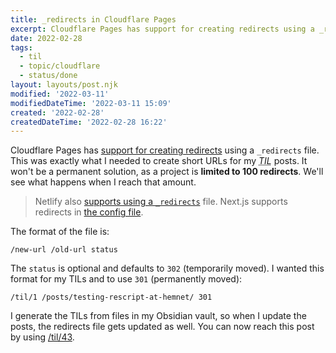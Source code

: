 ```yaml
---
title: _redirects in Cloudflare Pages
excerpt: Cloudflare Pages has support for creating redirects using a _redirects file. This was exactly what I needed to create short URLs for my “Today I Learned” posts.
date: 2022-02-28
tags:
  - til
  - topic/cloudflare
  - status/done
layout: layouts/post.njk
modified: '2022-03-11'
modifiedDateTime: '2022-03-11 15:09'
created: '2022-02-28'
createdDateTime: '2022-02-28 16:22'
---
```


Cloudflare Pages has [support for creating redirects](https://developers.cloudflare.com/pages/platform/redirects/) using a `_redirects` file. This was exactly what I needed to create short URLs for my <dfn><abbr title="Today I Learned">TIL</abbr></dfn> posts. It won't be a permanent solution, as a project is **limited to 100 redirects**. We'll see what happens when I reach that amount.

>Netlify also [supports using a `_redirects`](https://docs.netlify.com/routing/redirects/) file. Next.js supports redirects in [the config file](https://nextjs.org/docs/api-reference/next.config.js/redirects).

The format of the file is:

```text
/new-url /old-url status
```

The `status` is optional and defaults to `302` (temporarily moved). I wanted this format for my TILs and to use `301` (permanently moved):

```
/til/1 /posts/testing-rescript-at-hemnet/ 301
```

I generate the TILs from files in my Obsidian vault, so when I update the posts, the redirects file gets updated as well. You can now reach this post by using [/til/43](/til/43).